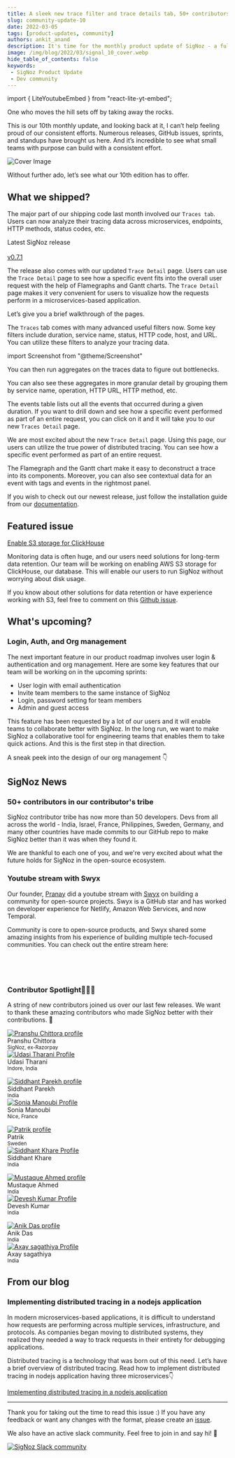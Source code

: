 ```yaml
---
title: A sleek new trace filter and trace details tab, 50+ contributors in our tribe - SigNal 10
slug: community-update-10
date: 2022-03-05
tags: [product-updates, community]
authors: ankit_anand
description: It's time for the monthly product update of SigNoz - a full-stack open-source APM tool. Find out what we've been upto at SigNoz during February, 2022.
image: /img/blog/2022/03/signal_10_cover.webp
hide_table_of_contents: false
keywords:
 - SigNoz Product Update
 - Dev community
---
```


import { LiteYoutubeEmbed } from "react-lite-yt-embed";


<head>
  <link rel="canonical" href="https://signoz.io/blog/community-update-10/"/>
</head>

One who moves the hill sets off by taking away the rocks.

This is our 10th monthly update, and looking back at it, I can’t help feeling proud of our consistent efforts. Numerous releases, GitHub issues, sprints, and standups have brought us here. And it’s incredible to see what small teams with purpose can build with a consistent effort.

<!--truncate-->

![Cover Image](/img/blog/2022/03/signal_10_cover.webp)

Without further ado, let’s see what our 10th edition has to offer.

## What we shipped?

The major part of our shipping code last month involved our `Traces tab`. Users can now analyze their tracing data across microservices, endpoints, HTTP methods, status codes, etc.

Latest SigNoz release<br></br>
[v0.7.1](https://github.com/SigNoz/signoz/releases/tag/v0.7.1)

The release also comes with our updated `Trace Detail` page. Users can use the `Trace Detail` page to see how a specific event fits into the overall user request with the help of Flamegraphs and Gantt charts. The `Trace Detail` page makes it very convenient for users to visualize how the requests perform in a microservices-based application.

Let’s give you a brief walkthrough of the pages.

The `Traces` tab comes with many advanced useful filters now. Some key filters include duration, service name, status, HTTP code, host, and URL. You can utilize these filters to analyze your tracing data.

import Screenshot from "@theme/Screenshot"

<Screenshot
   alt="The new Traces tab in our latest release"
   height={500}
   src="/img/blog/2022/03/trace_filter_page.webp"
   title="The new Traces tab in our latest release"
   width={700}
/>

You can then run aggregates on the traces data to figure out bottlenecks.

<Screenshot
   alt="Running aggregates like sum, avg, percentiles on your tracing data"
   height={500}
   src="/img/blog/2022/03/run_aggregates.webp"
   title="Run aggregates like sum, avg, 50th and 90th percentiles on your tracing data"
   width={700}
/>

You can also see these aggregates in more granular detail by grouping them by service name, operation, HTTP URL, HTTP method, etc.

<Screenshot
   alt="Group aggregates by service name, operation, HTTP URL, HTTP method etc."
   height={500}
   src="/img/blog/2022/03/group_by_chart_filters.webp"
   title="Group aggregates by service name, operation, HTTP URL, HTTP method etc."
   width={700}
/>

The events table lists out all the events that occurred during a given duration. If you want to drill down and see how a specific event performed as part of an entire request, you can click on it and it will take you to our new `Traces Detail` page.

<Screenshot
   alt="List of events that occurred during a given duration"
   height={500}
   src="/img/blog/2022/03/list_of_events.webp"
   title="List of events that occurred during a given duration"
   width={700}
/>

We are most excited about the new `Trace Detail` page. Using this page, our users can utilize the true power of distributed tracing. You can see how a specific event performed as part of an entire request.

The Flamegraph and the Gantt chart make it easy to deconstruct a trace into its components. Moreover, you can also see contextual data for an event with tags and events in the rightmost panel.

<Screenshot
   alt="The new Trace Detail page with a much improved Flamegraph and Gantt Chart"
   height={500}
   src="/img/blog/2022/03/trace_detail.webp"
   title="The new Trace Detail page with a much improved Flamegraph and Gantt Chart"
   width={700}
/>

If you wish to check out our newest release, just follow the installation guide from our [documentation](https://signoz.io/docs/install/).

## Featured issue

[Enable S3 storage for ClickHouse](https://github.com/SigNoz/signoz/issues/812)

Monitoring data is often huge, and our users need solutions for long-term data retention. Our team will be working on enabling AWS S3 storage for ClickHouse, our database. This will enable our users to run SigNoz without worrying about disk usage.

If you know about other solutions for data retention or have experience working with S3, feel free to comment on this [Github issue](https://github.com/SigNoz/signoz/issues/812).

## What's upcoming?

### Login, Auth, and Org management

The next important feature in our product roadmap involves user login & authentication and org management. Here are some key features that our team will be working on in the upcoming sprints:

- User login with email authentication
- Invite team members to the same instance of SigNoz
- Login, password setting for team members
- Admin and guest access

This feature has been requested by a lot of our users and it will enable teams to collaborate better with SigNoz. In the long run, we want to make SigNoz a collaborative tool for engineering teams that enables them to take quick actions. And this is the first step in that direction.

A sneak peek into the design of our org management 👇

<Screenshot
   alt="Design of upcoming org settings on SigNoz dashboard"
   height={500}
   src="/img/blog/2022/03/upcoming_login_feature.webp"
   title="Design of upcoming org settings on SigNoz dashboard"
   width={700}
/>

## SigNoz News

### 50+ contributors in our contributor's tribe

SigNoz contributor tribe has now more than 50 developers. Devs from all across the world - India, Israel, France, Philippines, Sweden, Germany, and many other countries have made commits to our GitHub repo to make SigNoz better than it was when they found it.

<Screenshot
   alt="50+ contributors for SigNoz"
   height={500}
   src="/img/blog/2022/03/50_contributors.webp"
   width={700}
/>

We are thankful to each one of you, and we're very excited about what the future holds for SigNoz in the open-source ecosystem.

### Youtube stream with Swyx

Our founder, [Pranay](https://twitter.com/pranay01) did a youtube stream with [Swyx](https://twitter.com/swyx) on building a community for open-source projects. Swyx is a GitHub star and has worked on developer experience for Netlify, Amazon Web Services, and now Temporal.

Community is core to open-source products, and Swyx shared some amazing insights from his experience of building multiple tech-focused communities. You can check out the entire stream here:

<p>&nbsp;</p>

<LiteYoutubeEmbed id="fPLt2ITpuDc" mute={false} />

<p>&nbsp;</p>

### Contributor Spotlight👩🏻‍💻

A string of new contributors joined us over our last few releases. We want to thank these amazing contributors who made SigNoz better with their contributions. 🤗

<div class="row">
    <div class="col col--6">
      <div class="avatar">
      <a
         class="avatar__photo-link avatar__photo avatar__photo--lg"
         href="https://github.com/pranshuchittora"
      >
         <img
            alt="Pranshu Chittora profile"
            src="https://avatars.githubusercontent.com/u/32242596?v=4"
         />
      </a>
      <div class="avatar__intro">
         <div class="avatar__name">Pranshu Chittora</div>
         <small class="avatar__subtitle">
            SigNoz, ex-Razorpay
         </small>
      </div>
      </div>
   </div>
    <div class="col col--6">
      <div class="avatar">
      <a
         class="avatar__photo-link avatar__photo avatar__photo--lg"
         href="https://github.com/udasitharani"
      >
         <img
            alt="Udasi Tharani Profile"
            src="https://avatars.githubusercontent.com/u/56196911?v=4"
         />
      </a>
      <div class="avatar__intro">
         <div class="avatar__name">Udasi Tharani</div>
         <small class="avatar__subtitle">
            Indore, India
         </small>
      </div>
      </div>
   </div>
</div>

<p></p>


<div class="row">
    <div class="col col--6">
      <div class="avatar">
      <a
         class="avatar__photo-link avatar__photo avatar__photo--lg"
         href="https://github.com/siddhantparekh"
      >
         <img
            alt="Siddhant Parekh profile"
            src="https://avatars.githubusercontent.com/u/24934757?v=4"
         />
      </a>
      <div class="avatar__intro">
         <div class="avatar__name">Siddhant Parekh</div>
         <small class="avatar__subtitle">
         India
         </small>
      </div>
      </div>
   </div>
    <div class="col col--6">
      <div class="avatar">
      <a
         class="avatar__photo-link avatar__photo avatar__photo--lg"
         href="https://github.com/SoniaisMad"
      >
         <img
            alt="Sonia Manoubi Profile"
            src="https://avatars.githubusercontent.com/u/25304945?v=4"
         />
      </a>
      <div class="avatar__intro">
         <div class="avatar__name">Sonia Manoubi</div>
         <small class="avatar__subtitle">
            Nice, France
         </small>
      </div>
      </div>
   </div>
</div>

<p></p>

<div class="row">
    <div class="col col--6">
      <div class="avatar">
      <a
         class="avatar__photo-link avatar__photo avatar__photo--lg"
         href="https://github.com/Tazer"
      >
         <img
            alt="Patrik profile"
            src="https://avatars.githubusercontent.com/u/132698?v=4"
         />
      </a>
      <div class="avatar__intro">
         <div class="avatar__name">Patrik</div>
         <small class="avatar__subtitle">
         Sweden
         </small>
      </div>
      </div>
   </div>
    <div class="col col--6">
      <div class="avatar">
      <a
         class="avatar__photo-link avatar__photo avatar__photo--lg"
         href="https://github.com/Siddhant-K-code"
      >
         <img
            alt="Siddhant Khare Profile"
            src="https://avatars.githubusercontent.com/u/55068936?v=4"
         />
      </a>
      <div class="avatar__intro">
         <div class="avatar__name">Siddhant Khare</div>
         <small class="avatar__subtitle">
            India
         </small>
      </div>
      </div>
   </div>
</div>


<p></p>

<div class="row">
    <div class="col col--6">
      <div class="avatar">
      <a
         class="avatar__photo-link avatar__photo avatar__photo--lg"
         href="https://github.com/amustaque97"
      >
         <img
            alt="Mustaque Ahmed profile"
            src="https://avatars.githubusercontent.com/u/21127788?v=4"
         />
      </a>
      <div class="avatar__intro">
         <div class="avatar__name">Mustaque Ahmed</div>
         <small class="avatar__subtitle">
         India
         </small>
      </div>
      </div>
   </div>
    <div class="col col--6">
      <div class="avatar">
      <a
         class="avatar__photo-link avatar__photo avatar__photo--lg"
         href="https://github.com/Devesh21700Kumar"
      >
         <img
            alt="Devesh Kumar Profile"
            src="https://avatars.githubusercontent.com/u/59202075?v=4"
         />
      </a>
      <div class="avatar__intro">
         <div class="avatar__name">Devesh Kumar</div>
         <small class="avatar__subtitle">
            India
         </small>
      </div>
      </div>
   </div>
</div>


<p></p>

<div class="row">
    <div class="col col--6">
      <div class="avatar">
      <a
         class="avatar__photo-link avatar__photo avatar__photo--lg"
         href="https://github.com/sadn1ck"
      >
         <img
            alt="Anik Das profile"
            src="https://avatars.githubusercontent.com/u/16396161?v=4"
         />
      </a>
      <div class="avatar__intro">
         <div class="avatar__name">Anik Das</div>
         <small class="avatar__subtitle">
         India
         </small>
      </div>
      </div>
   </div>
    <div class="col col--6">
      <div class="avatar">
      <a
         class="avatar__photo-link avatar__photo avatar__photo--lg"
         href="https://github.com/axaysagathiya"
      >
         <img
            alt="Axay sagathiya Profile"
            src="https://avatars.githubusercontent.com/u/40173579?v=4"
         />
      </a>
      <div class="avatar__intro">
         <div class="avatar__name">Axay sagathiya</div>
         <small class="avatar__subtitle">
            India
         </small>
      </div>
      </div>
   </div>
</div>

<p></p>

<!-- PRs by new contributors in the last month:

[feat: new trace detail page styling changes](https://github.com/SigNoz/signoz/pull/767) by [Pranshu Chittora](https://github.com/pranshuchittora)

[Removing Feedback FAB](https://github.com/SigNoz/signoz/pull/753) by [Udasi Tharani](https://github.com/udasitharani)

[Fix: update documentation for query-service](https://github.com/SigNoz/signoz/pull/762) by [Axay Sagathiya](https://github.com/axaysagathiya)

[fix(FE) Removed refresh time filter from trace-detail page](https://github.com/SigNoz/signoz/pull/581) by [Siddhant Parekh](https://github.com/siddhantparekh)

[fix: Dashboard page does not call API on clicking on apply button](https://github.com/SigNoz/signoz/pull/677) by [Sonia Manoubi](https://github.com/SoniaisMad)

[fix: added support for custom alertmanager URL](https://github.com/SigNoz/signoz/pull/699) by [Patrik](https://github.com/Tazer) 

[Gitpodify Signoz](https://github.com/SigNoz/signoz/pull/634) by [Siddhant Khare](https://github.com/Siddhant-K-code)

[fix: remove table `default.signoz_spans` from the codebase](https://github.com/SigNoz/signoz/pull/656) by [Mustaque Ahmed](https://github.com/amustaque97)

[Fixed svg color mismatch in light mode and dark mode](https://github.com/SigNoz/signoz/pull/504) by ****[Devesh Kumar](https://github.com/Devesh21700Kumar)

[closes #569: critical css using critters](https://github.com/SigNoz/signoz/pull/570) by [Anik Das](https://github.com/sadn1ck) -->

## From our blog

### Implementing distributed tracing in a nodejs application

In modern microservices-based applications, it is difficult to understand how requests are performing across multiple services, infrastructure, and protocols. As companies began moving to distributed systems, they realized they needed a way to track requests in their entirety for debugging applications.

Distributed tracing is a technology that was born out of this need. Let’s have a brief overview of distributed tracing. Read how to implement distributed tracing in nodejs application having three microservices👇

[Implementing distributed tracing in a nodejs application](https://signoz.io/blog/distributed-tracing-nodejs/)

---

Thank you for taking out the time to read this issue :) If you have any feedback or want any changes with the format, please create an [issue](https://github.com/SigNoz/signoz/issues).

We also have an active slack community. Feel free to join in and say hi! 👋

[![SigNoz Slack community](/img/blog/common/join_slack_cta.png)](https://signoz.io/slack)